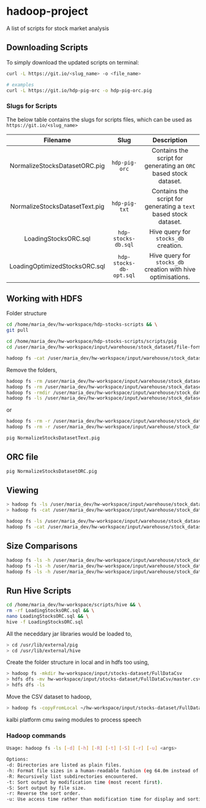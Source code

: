 # hadoop-project

A list of scripts for stock market analysis

## Downloading Scripts

To simply download the updated scripts on terminal:

```sh
curl -L https://git.io/<slug_name> -o <file_name>

# examples
curl -L https://git.io/hdp-pig-orc -o hdp-pig-orc.pig
```

### Slugs for Scripts

The below table contains the slugs for scripts files, which can be used as `https://git.io/<slug_name>`

|            Filename            |          Slug           |                           Description                            |
| :----------------------------: | :---------------------: | :--------------------------------------------------------------: |
| NormalizeStocksDatasetORC.pig  |      `hdp-pig-orc`      | Contains the script for generating an `ORC` based stock dataset. |
| NormalizeStocksDatasetText.pig |      `hdp-pig-txt`      | Contains the script for generating a `text` based stock dataset. |
|      LoadingStocksORC.sql      |   `hdp-stocks-db.sql`   |               Hive query for `stocks_db` creation.               |
| LoadingOptimizedStocksORC.sql  | `hdp-stocks-db-opt.sql` |   Hive query for `stocks_db` creation with hive optimisations.   |

## Working with HDFS

Folder structure

```sh
cd /home/maria_dev/hw-workspace/hdp-stocks-scripts && \
git pull

cd /home/maria_dev/hw-workspace/hdp-stocks-scripts/scripts/pig
cd /user/maria_dev/hw-workspace/input/warehouse/stock_dataset/file-formats/text

hadoop fs -cat /user/maria_dev/hw-workspace/input/warehouse/stock_dataset/file-formats/text/part-v004-o000-r-00000
```

Remove the folders,

```sh
hadoop fs -rm /user/maria_dev/hw-workspace/input/warehouse/stock_dataset/file-formats/text/part-v004-o000-r-00000 && \
hadoop fs -rm /user/maria_dev/hw-workspace/input/warehouse/stock_dataset/file-formats/text/_SUCCESS && \
hadoop fs -rmdir /user/maria_dev/hw-workspace/input/warehouse/stock_dataset/file-formats/text && \
hadoop fs -ls /user/maria_dev/hw-workspace/input/warehouse/stock_dataset/file-formats/text
```

or

```sh
hadoop fs -rm -r /user/maria_dev/hw-workspace/input/warehouse/stock_dataset/file-formats/text && \
hadoop fs -rm -r /user/maria_dev/hw-workspace/input/warehouse/stock_dataset/file-formats/orc
```

```sh
pig NormalizeStocksDatasetText.pig
```

## ORC file

```sh
pig NormalizeStocksDatasetORC.pig
```

## Viewing

```sh
> hadoop fs -ls /user/maria_dev/hw-workspace/input/warehouse/stock_dataset/file-formats/text
> hadoop fs -cat /user/maria_dev/hw-workspace/input/warehouse/stock_dataset/file-formats/text/part-v003-o000-r-00000
```

```sh
hadoop fs -ls /user/maria_dev/hw-workspace/input/warehouse/stock_dataset/file-formats/orc
hadoop fs -cat /user/maria_dev/hw-workspace/input/warehouse/stock_dataset/file-formats/orc/part-v003-o000-r-00000
```

## Size Comparisons

```sh
hadoop fs -ls -h /user/maria_dev/hw-workspace/input/warehouse/stock_dataset/ # FullDataCsv filesize
hadoop fs -ls -h /user/maria_dev/hw-workspace/input/warehouse/stock_dataset/file-formats/text # text filesize
hadoop fs -ls -h /user/maria_dev/hw-workspace/input/warehouse/stock_dataset/file-formats/orc # orc filesize
```

## Run Hive Scripts

```sh
cd /home/maria_dev/hw-workspace/scripts/hive && \
rm -rf LoadingStocksORC.sql && \
nano LoadingStocksORC.sql && \
hive -f LoadingStocksORC.sql
```

All the neceddary jar libraries would be loaded to,

```sh
> cd /usr/lib/external/pig
> cd /usr/lib/external/hive
```

Create the folder structure in local and in hdfs too using,

```sh
> hadoop fs -mkdir hw-workspace/input/stocks-dataset/FullDataCsv
> hdfs dfs -mv hw-workspace/input/stocks-dataset/FullDataCsv/master.csv hw-workspace/input/stocks-dataset/
> hdfs dfs -ls
```

Move the CSV dataset to hadoop,

```sh
> hadoop fs -copyFromLocal ~/hw-workspace/input/stocks-dataset/FullDataCsv/* hw-workspace/input/stocks-dataset/FullDataCsv
```

kalbi platform
cmu swing modules to process speech

### Hadoop commands

```sh
Usage: hadoop fs -ls [-d] [-h] [-R] [-t] [-S] [-r] [-u] <args>

Options:
-d: Directories are listed as plain files.
-h: Format file sizes in a human-readable fashion (eg 64.0m instead of 67108864).
-R: Recursively list subdirectories encountered.
-t: Sort output by modification time (most recent first).
-S: Sort output by file size.
-r: Reverse the sort order.
-u: Use access time rather than modification time for display and sorting.
```
